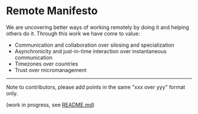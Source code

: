 # Remote Manifesto

We are uncovering better ways of working remotely by doing it and helping others do it.
Through this work we have come to value:

* Communication and collaboration over silosing and specialization
* Asynchronicity and just-in-time interaction over instantaneous communication
* Timezones over countries
* Trust over micromanagement

---

Note to contributors, please add points in the same "xxx over yyy" format only.

(work in progress, see [README.md](./README.md))
